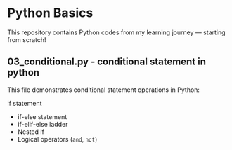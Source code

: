 # Python Basics

This repository contains Python codes from my learning journey — starting from scratch!

## 03_conditional.py - conditional statement in python

This file demonstrates conditional statement operations in Python:

 if statement
- if-else statement
- if-elif-else ladder
- Nested if
- Logical operators (`and`, `not`)

